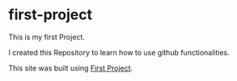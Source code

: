 # first-project
This is my first Project.

I created this Repository to learn how to use github functionalities.

This site was built using [First Project](https://github.com/samermershed/first-project).



